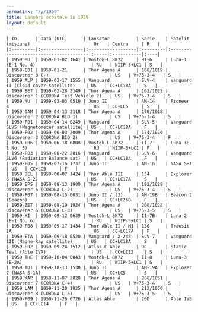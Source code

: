 ```yaml
---
permalink: "/y/1959"
title: Lansări orbitale în 1959
layout: default
---
```


    | ID       | Dată (UTC)      | Lansator          | Serie    | Satelit (misiune)                      | Or   | Centru     | R   |
    |:---------|:----------------|:------------------|:---------|:---------------------------------------|:-----|:-----------|:----|
    | 1959 MU  | 1959-01-02 1641 | Vostok-L 8K72     | B1-6     | Luna-1 (E-1 No. 4)                     | RU   | NIIP-5+LC1 | S   |
    | 1959-E01 | 1959-01-21      | Thor Agena A      | 160/1019 | Discoverer 0 (-)                       | US   | V+75-3-4   | S   |
    | 1959 ALP | 1959-02-17 1555 | Vanguard          | SLV-4    | Vanguard II (Cloud cover satellite)    | US   | CC+LC18A   | S   |
    | 1959 BET | 1959-02-28 2149 | Thor Agena A      | 163/1022 | Discoverer 1 (CORONA Test Vehicle 2)   | US   | V+75-3-4   | S   |
    | 1959 NU  | 1959-03-03 0510 | Juno II           | AM-14    | Pioneer 4                              | US   | CC+LC5     | S   |
    | 1959 GAM | 1959-04-13 2118 | Thor Agena A      | 170/1018 | Discoverer 2 (CORONA BIO 1)            | US   | V+75-3-4   | S   |
    | 1959-F01 | 1959-04-14 0249 | Vanguard          | SLV-5    | Vanguard SLV5 (Magnetometer satellite) | US   | CC+LC18A   | F   |
    | 1959-F02 | 1959-06-03 2009 | Thor Agena A      | 174/1020 | Discoverer 3 (CORONA BIO 2)            | US   | V+75-3-4   | F   |
    | 1959-F06 | 1959-06-18 0808 | Vostok-L 8K72     | I1-7     | Luna (E-1 No. 5)                       | RU   | NIIP-5+LC1 | F   |
    | 1959-F03 | 1959-06-22 2016 | Vanguard          | SLV-6    | Vanguard SLV6 (Radiation Balance sat)  | US   | CC+LC18A   | F   |
    | 1959-F05 | 1959-07-16 1737 | Juno II           | AM-16    | NASA S-1                               | US   | CC+LC5     | F   |
    | 1959 DEL | 1959-08-07 1424 | Thor Able III     | 134      | Explorer 6 (NASA S-2)                  | US   | CC+LC17A   | S   |
    | 1959 EPS | 1959-08-13 1900 | Thor Agena A      | 192/1029 | Discoverer 5 (CORONA C-2)              | US   | V+75-3-4   | S   |
    | 1959-F07 | 1959-08-15 0031 | Juno II / (3)     | AM-19B   | Beacon 2 (Beacon)                      | US   | CC+LC26B   | F   |
    | 1959 ZET | 1959-08-19 1924 | Thor Agena A      | 200/1028 | Discoverer 6 (CORONA C-3)              | US   | V+75-3-5   | S   |
    | 1959 XI  | 1959-09-12 0639 | Vostok-L 8K72     | I1-7B    | Luna-2 (E-1 No. 6)                     | RU   | NIIP-5+LC1 | S   |
    | 1959-F08 | 1959-09-17 1434 | Thor Able II / M1 | 136      | Transit 1A                             | US   | CC+LC17A   | F   |
    | 1959 ETA | 1959-09-18 0520 | Vanguard / X-248  | SLV-7    | Vanguard III (Magne-Ray satellite)     | US   | CC+LC18A   | S   |
    | 1959-E02 | 1959-09-24 1512 | Atlas C Able      | 9C       | Static Test (Able IVA)                 | US   | CC+LC12    | S   |
    | 1959 THE | 1959-10-04 0043 | Vostok-L 8K72     | I1-8     | Luna-3 (E-2A)                          | RU   | NIIP-5+LC1 | S   |
    | 1959 IOT | 1959-10-13 1530 | Juno II           | AM-19A   | Explorer 7 (NASA S-1A)                 | US   | CC+LC5     | S   |
    | 1959 KAP | 1959-11-07 2028 | Thor Agena A      | 206/1051 | Discoverer 7 (CORONA C-4)              | US   | V+75-3-4   | S   |
    | 1959 LAM | 1959-11-20 1925 | Thor Agena A      | 212/1050 | Discoverer 8 (CORONA C-5)              | US   | V+75-3-5   | S   |
    | 1959-F09 | 1959-11-26 0726 | Atlas Able        | 20D      | Able IVB                               | US   | CC+LC14    | F   |


